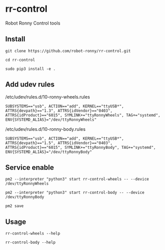 # rr-control
Robot Ronny Control tools

## Install
```
git clone https://github.com/robot-ronny/rr-control.git

cd rr-control

sudo pip3 install -e .
```

## Add udev rules
/etc/udev/rules.d/10-ronny-wheels.rules
```
SUBSYSTEMS=="usb", ACTION=="add", KERNEL=="ttyUSB*", ATTRS{devpath}=="1.3", ATTRS{idVendor}=="0403", ATTRS{idProduct}=="6015", SYMLINK+="ttyRonnyWheels", TAG+="systemd", ENV{SYSTEMD_ALIAS}="/dev/ttyRonnyWheels"
```

/etc/udev/rules.d/10-ronny-body.rules
```
SUBSYSTEMS=="usb", ACTION=="add", KERNEL=="ttyUSB*", ATTRS{devpath}=="1.5", ATTRS{idVendor}=="0403", ATTRS{idProduct}=="6015", SYMLINK+="ttyRonnyBody", TAG+="systemd", ENV{SYSTEMD_ALIAS}="/dev/ttyRonnyBody"
```

## Service enable
```
pm2 --interpreter "python3" start rr-control-wheels -- --device /dev/ttyRonnyWheels

pm2 --interpreter "python3" start rr-control-body -- --device /dev/ttyRonnyBody

pm2 save
```

## Usage
```
rr-control-wheels --help

rr-control-body --help
```
